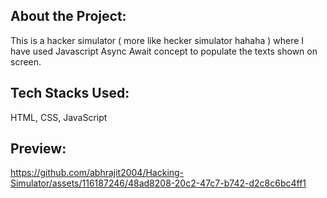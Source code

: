 ## About the Project:
This is a hacker simulator ( more like hecker simulator hahaha ) where I have used Javascript Async Await concept to populate the texts shown on screen.

## Tech Stacks Used:
HTML, CSS, JavaScript

## Preview:
https://github.com/abhrajit2004/Hacking-Simulator/assets/116187246/48ad8208-20c2-47c7-b742-d2c8c6bc4ff1
